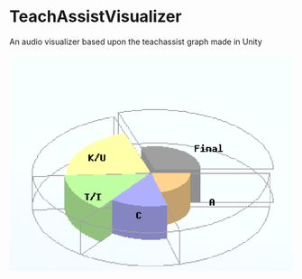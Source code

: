 # TeachAssistVisualizer
An audio visualizer based upon the teachassist graph made in Unity

![Preview Gif](Visual.gif)
